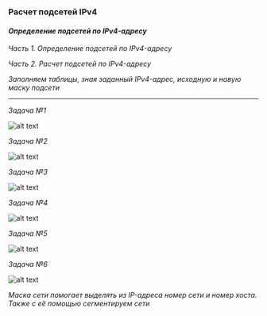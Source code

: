 ### Расчет подсетей IPv4

#### *Определение подсетей по IPv4-адресу*



*Часть 1. Определение подсетей по IPv4-адресу*


*Часть 2. Расчет подсетей по IPv4-адресу*



*Заполняем таблицы, зная заданный IPv4-адрес, исходную и новую маску подсети*



___

*Задача №1*

![alt text](https://github.com/Eliminir/OTUSLABS/blob/Labs/LAB3/1.JPG)

*Задача №2*

![alt text](https://github.com/Eliminir/OTUSLABS/blob/Labs/LAB3/2.JPG)

*Задача №3*

![alt text](https://github.com/Eliminir/OTUSLABS/blob/Labs/LAB3/3.JPG)

*Задача №4*

![alt text](https://github.com/Eliminir/OTUSLABS/blob/Labs/LAB3/4.JPG)

*Задача №5*

![alt text](https://github.com/Eliminir/OTUSLABS/blob/Labs/LAB3/5.JPG)

*Задача №6*

![alt text](https://github.com/Eliminir/OTUSLABS/blob/Labs/LAB3/6.JPG)


*Маска сети помогает выделять из IP-адреса номер сети и номер хоста. Также с её помощью сегментируем сети*
